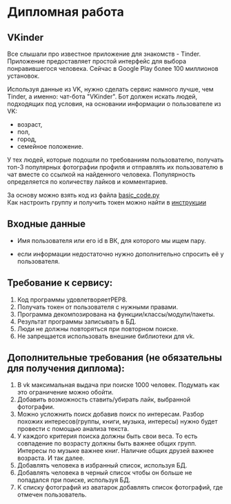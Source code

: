  # Дипломная работа

## VKinder

Все слышали про известное приложение для знакомств - Tinder. Приложение предоставляет простой интерфейс для выбора понравившегося человека. Сейчас в Google Play более 100 миллионов установок.

Используя данные из VK, нужно сделать сервис намного лучше, чем Tinder, а именно: чат-бота "VKinder". Бот должен искать людей, подходящих под условия, на основании информации о пользователе из VK:

* возраст,
* пол,
* город,
* семейное положение.

У тех людей, которые подошли по требованиям пользователю, получать топ-3 популярных фотографии профиля и отправлять их пользователю в чат вместе со ссылкой на найденного человека.
Популярность определяется по количеству лайков и комментариев.

За основу можно взять код из файла [basic_code.py](https://github.com/netology-code/py-advanced-diplom/blob/new_diplom/basic_code.py)  
Как настроить группу и получить токен можно найти в [инструкции](https://github.com/netology-code/py-advanced-diplom/blob/new_diplom/group_settings.md)

## Входные данные

* Имя пользователя или его id в ВК, для которого мы ищем пару.

* если информации недостаточно нужно дополнительно спросить её у пользователя.

## Требование к сервису:

1. Код программы удовлетворяетPEP8.
2. Получать токен от пользователя с нужными правами.
3. Программа декомпозирована на функции/классы/модули/пакеты.
4. Результат программы записывать в БД.
5. Люди не должны повторяться при повторном поиске.
6. Не запрещается использовать внешние библиотеки для vk.

## Дополнительные требования (не обязательны для получения диплома):

1. В vk максимальная выдача при поиске 1000 человек. Подумать как это ограничение можно обойти.
2. Добавить возможность ставить/убирать лайк, выбранной фотографии.
3. Можно усложнить поиск добавив поиск по интересам. Разбор похожих интересов(группы, книги, музыка, интересы) нужно будет провести с помощью анализа текста.
4. У каждого критерия поиска должны быть свои веса. То есть совпадение по возрасту должны быть важнее общих групп. Интересы по музыке важнее книг. Наличие общих друзей важнее возраста. И так далее.
5. Добавлять человека в избранный список, используя БД.
6. Добавлять человека в черный список чтобы он больше не попадался при поиске, используя БД.
7. К списку фотографий из аватарок добавлять список фотографий, где отмечен пользователь.
